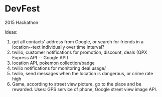 # DevFest
2015 Hackathon 

Ideas:

1. get all contacts' address from Google, or search for friends in a location--text individually over time interval?
2. twilio, customer notifications for promotion, discount, deals (QPX Express API -- Google API)
3. location API, pokemon collection/badge
4. twilio notifications for monitoring deal usage/
5. twilio, send messages when the location is dangerous, or crime rate high
6. Game, according to street view picture, go to the place and be rewarded. Uses: GPS service of phone, Google street view image API.
